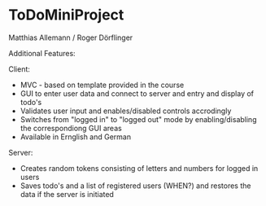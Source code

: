 # ToDoMiniProject

Matthias Allemann / Roger Dörflinger


Additional Features:

Client:
  - MVC - based on template provided in the course
  - GUI to enter user data and connect to server and entry and display of todo's
  - Validates user input and enables/disabled controls accrodingly
  - Switches from "logged in" to "logged out" mode by enabling/disabling the correspondiong GUI areas
  - Available in Ernglish and German
  
Server:
  - Creates random tokens consisting of letters and numbers for logged in users
  - Saves todo's and a list of registered users (WHEN?) and restores the data if the server is initiated
